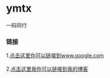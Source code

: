 # ymtx
一码同行
### 链接    
1.[点击这里你可以链接到www.google.com](http://www.google.com)<br />    
2.[点击这里我你可以链接到我的博客](http://blog.csdn.net/liuxuesong001)<br />    
